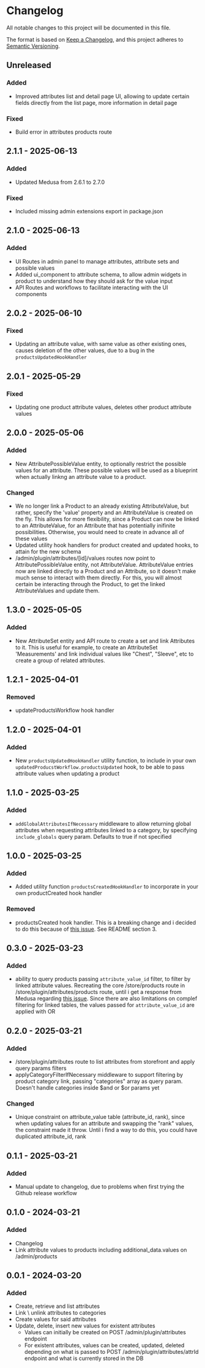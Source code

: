 # Changelog

All notable changes to this project will be documented in this file.

The format is based on [Keep a Changelog](https://keepachangelog.com/en/1.0.0/),
and this project adheres to [Semantic Versioning](https://semver.org/spec/v2.0.0.html).

## Unreleased

### Added 
- Improved attributes list and detail page UI, allowing to update certain fields directly from the list page, more information in detail page

### Fixed 
- Build error in attributes products route

## 2.1.1 - 2025-06-13
### Added
- Updated Medusa from 2.6.1 to 2.7.0

### Fixed
- Included missing admin extensions export in package.json

## 2.1.0 - 2025-06-13
### Added
- UI Routes in admin panel to manage attributes, attribute sets and possible values
- Added ui_component to attribute schema, to allow admin widgets in product to understand how they should ask for the value input
- API Routes and workflows to facilitate interacting with the UI components

## 2.0.2 - 2025-06-10
### Fixed
- Updating an attribute value, with same value as other existing ones, causes deletion of the other values, due to a bug in the `productsUpdatedHookHandler`

## 2.0.1 - 2025-05-29
### Fixed
- Updating one product attribute values, deletes other product attribute values

## 2.0.0 - 2025-05-06
### Added
- New AttributePossibleValue entity, to optionally restrict the possible values for an attribute. These possible values will be used as a blueprint when actually linkng an attribute value to a product.

### Changed
- We no longer link a Product to an already existing AttributeValue, but rather, specify the 'value' property and an AttributeValue is created on the fly. This allows for more flexibility, since a Product can now be linked to an AttributeValue, for an Attribute that has potentially inifinite possibilities. Otherwise, you would need to create in advance all of these values
- Updated utility hook handlers for product created and updated hooks, to attain for the new schema
- /admin/plugin/attributes/[id]/values routes now point to AttributePossibleValue entity, not AttributeValue. AttributeValue entries now are linked directly to a Product and an Attribute, so it doesn't make much sense to interact with them directly. For this, you will almost certain be interacting through the Product, to get the linked AttributeValues and update them.

## 1.3.0 - 2025-05-05
### Added
- New AttributeSet entity and API route to create a set and link Attributes to it. This is useful for example, to create an AttributeSet 'Measurements' and link individual values like "Chest", "Sleeve", etc to create a group of related attributes.

## 1.2.1 - 2025-04-01
### Removed
- updateProductsWorkflow hook handler

## 1.2.0 - 2025-04-01
### Added
- New `productsUpdatedHookHandler` utility function, to include in your own `updatedProducstWorkflow.productsUpdated` hook, to be able to pass attribute values when updating a product

## 1.1.0 - 2025-03-25
### Added
- `addGlobalAttributesIfNecessary` middleware to allow returning global attributes when requesting attributes linked to a category, by specifying `include_globals` query param. Defaults to true if not specified

## 1.0.0 - 2025-03-25
### Added
- Added utility function `productsCreatedHookHandler` to incorporate in your own productCreated hook handler

### Removed
- productsCreated hook handler. This is a breaking change and i decided to do this because of [this issue](https://github.com/medusajs/medusa/issues/11968). See README section 3.

## 0.3.0 - 2025-03-23
### Added
- ability to query products passing `attribute_value_id` filter, to filter by linked attribute values. Recreating the core /store/products route in
  /store/plugin/attributes/products route, until i get a response from Medusa regarding [this issue](https://github.com/medusajs/medusa/issues/11938).
  Since there are also limitations on complef filtering for linked tables, the values passed for `attribute_value_id` are applied with OR

## 0.2.0 - 2025-03-21
### Added
- /store/plugin/attributes route to list attributes from storefront and apply query params filters
- applyCategoryFilterIfNecessary middleware to support filtering by product category link, passing "categories" array
  as query param. Doesn't handle categories inside $and or $or params yet

### Changed
- Unique constraint on attribute_value table (attribute_id, rank), since when updating values for an attribute and swapping the "rank"
  values, the constraint made it throw. Until i find a way to do this, you could have duplicated attribute_id, rank

## 0.1.1 - 2025-03-21
### Added
- Manual update to changelog, due to problems when first trying the Github release workflow

## 0.1.0 - 2024-03-21
### Added
- Changelog
- Link attribute values to products including additional_data.values on /admin/products

## 0.0.1 - 2024-03-20
### Added
- Create, retrieve and list attributes
- Link \ unlink attributes to categories
- Create values for said attributes
- Update, delete, insert new values for existent attributes
    - Values can initially be created on POST /admin/plugin/attributes endpoint
    - For existent attributes, values can be created, updated, deleted depending on what is passed to POST /admin/plugin/attributes/attrId endpoint and what is currently stored in the DB
